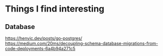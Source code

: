 # Things I find interesting

## Database
https://henvic.dev/posts/go-postgres/
https://medium.com/20ms/decoupling-schema-database-migrations-from-code-deployments-6a4b94a271c5
